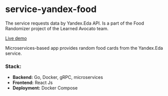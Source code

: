 # service-yandex-food

The service requests data by Yandex.Eda API. Is a part of the Food Randomizer project of the Learned Avocato team.

[Live demo](https://learned-avocato.ru/)

Microservices-based app provides random food cards from the Yandex.Eda service.

### Stack:
* **Backend:** Go, Docker, gRPC, microservices
* **Frontend:** React Js
* **Deployment:** Docker Compose
